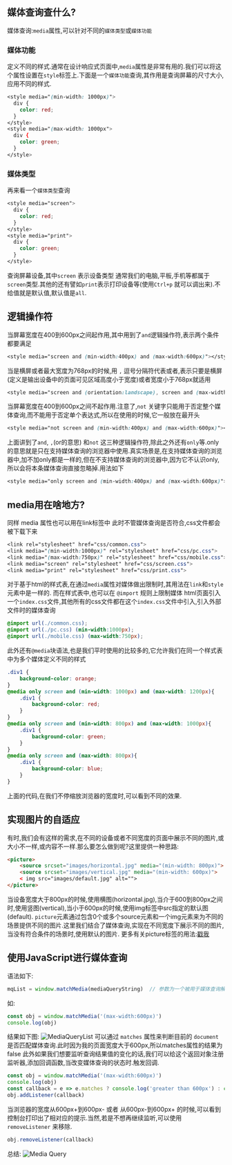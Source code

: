 <!-- # 10分钟回顾CSS媒体查询

>在摸了几天鱼以后,领导派活了.需求是写一个响应式网站,兼容PC,Pad和手机.我一听哭笑不得,这可是要了我的老命啊.都知道写响应式页面烦的很.无奈,既然领导要求,那就写咯.在正式开干之前,我找出以前记录的相关笔记,想要先好好复习一下.当看到媒体查询这一块的内容时,发现了一些我脑海中没有印象的知识点.于是正好趁着周末休息的时候,简单梳理一下有关媒体查询的相关知识点.等以后再想要复习的时候,看这篇文章就可以了.

今天的主角不是响应式页面怎么写,这个话题有点广,以后有时间再写好了.今天我们就来聊一聊响应式布局中很重要的一个点:`媒体查询`. -->

## 媒体查询查什么?
媒体查询:`media`属性,可以针对不同的`媒体类型`或`媒体功能`

### 媒体功能
定义不同的样式.通常在设计响应式页面中,`media`属性是非常有用的.我们可以将这个属性设置在`style`标签上.下面是一个`媒体功能`查询,其作用是查询屏幕的尺寸大小,应用不同的样式.
```css
<style media="(min-width: 1000px)">
  div {
    color: red;
  }
</style>
<style media="(max-width: 1000px">
  div {
    color: green;
  }
</style>
```

### 媒体类型
再来看一个`媒体类型`查询
```css
<style media="screen">
  div {
    color: red;
  }
</style>
<style media="print">
  div {
    color: green;
  }
</style>
```
查询屏幕设备,其中`screen` 表示设备类型 通常我们的电脑,平板,手机等都属于`screen`类型.其他的还有譬如`print`表示打印设备等(使用`Ctrl+p` 就可以调出来).不给值就是默认值,默认值是`all`.

## 逻辑操作符
当屏幕宽度在400到600px之间起作用,其中用到了`and`逻辑操作符,表示两个条件都要满足
```css
<style media="screen and (min-width:400px) and (max-width:600px)"></style>
```

当是横屏或者最大宽度为768px的时候,用 `,` 逗号分隔符代表或者,表示只要是横屏(定义是输出设备中的页面可见区域高度小于宽度)或者宽度小于768px就适用
```css
<style media="screen and (orientation:landscape), screen and (max-width:768px)"></style>
```

当屏幕宽度在400到600px之间不起作用.注意了,`not` 关键字只能用于否定整个媒体查询,而不能用于否定单个表达式,所以在使用的时候,它一般放在最开头
```css
<style media="not screen and (min-width:400px) and (max-width:600px)"></style>
```

上面讲到了`and`, `,`(or的意思) 和`not` 这三种逻辑操作符,除此之外还有`only`等.only的意思就是只在支持媒体查询的浏览器中使用.真实场景是,在支持媒体查询的浏览器中,加不加only都是一样的,但在不支持媒体查询的浏览器中,因为它不认识only,所以会将本条媒体查询直接忽略掉.用法如下
```css
<style media="only screen and (min-width:400px) and (max-width:600px)"></style>
```

## media用在啥地方?
同样 media 属性也可以用在link标签中 此时不管媒体查询是否符合,css文件都会被下载下来
```css
<link rel="stylesheet" href="css/common.css">
<link media="(min-width:1000px)" rel="stylesheet" href="css/pc.css">
<link media="(max-width:750px)" rel="stylesheet" href="css/mobile.css">
<link media="screen" rel="stylesheet" href="css/screen.css">
<link media="print" rel="stylesheet" href="css/print.css">
```
对于基于html的样式表,在通过`media`属性对媒体做出限制时,其用法在`link`和`style`元素中是一样的.
而在样式表中,也可以在 `@import` 规则上限制媒体
html页面引入一个`index.css`文件,其他所有的css文件都在这个`index.css`文件中引入,引入外部文件时的媒体查询
```css
@import url(./common.css);
@import url(./pc.css) (min-width:1000px);
@import url(./mobile.css) (max-width:750px);
```

此外还有`@media`块语法,也是我们平时使用的比较多的,它允许我们在同一个样式表中为多个媒体定义不同的样式
```css
.div1 {
    background-color: orange;
}
@media only screen and (min-width: 1000px) and (max-width: 1200px){
    .div1 {
        background-color: red;
    }
}
@media only screen and (min-width: 800px) and (max-width: 1000px){
    .div1 {
        background-color: green;
    }
}
@media only screen and (max-width: 800px){
    .div1 {
        background-color: blue;
    }
}
```
上面的代码,在我们不停缩放浏览器的宽度时,可以看到不同的效果.

## 实现图片的自适应
有时,我们会有这样的需求,在不同的设备或者不同宽度的页面中展示不同的图片,或大小不一样,或内容不一样.那么要怎么做到呢?这里提供一种思路:
```html
<picture>
    <source srcset="images/horizontal.jpg" media="(min-width: 800px)">
    <source srcset="images/vertical.jpg" media="(min-width: 600px)">
    < img src="images/default.jpg" alt="">
</picture>
```
当设备宽度大于800px的时候,使用横图(horizontal.jpg),当介于600到800px之间时,使用竖图(vertical),当小于600px的时候,使用img标签中src指定的默认图(default).
`picture`元素通过包含0个或多个source元素和一个img元素来为不同的场景提供不同的图片.这里我们结合了媒体查询,实现在不同宽度下展示不同的图片,当没有符合条件的场景时,使用默认的图片.
更多有关picture标签的用法:[戳我](https://developer.mozilla.org/es/docs/Web/HTML/Elemento/picture)

## 使用JavaScript进行媒体查询
语法如下:
```js
mqList = window.matchMedia(mediaQueryString)  // 参数为一个被用于媒体查询解析的字符串 返回一个新的用来媒体查询的MediaQueryList对象
```
如:
```js
const obj = window.matchMedia('(max-width:600px)')
console.log(obj)
```
结果如下图:
![MediaQueryList](https://imgconvert.csdnimg.cn/aHR0cHM6Ly9ibG9nLTEyNTcyMzM0MTcuY29zLmFwLW5hbmppbmcubXlxY2xvdWQuY29tL01lZGlhUXVlcnlMaXN0LnBuZw?x-oss-process=image/format,png)
可以通过 `matches` 属性来判断目前的 `document` 是否匹配媒体查询.此时因为我的页面宽度大于600px,所以matches属性的结果为false
此外如果我们想要监听查询结果值的变化的话,我们可以给这个返回对象注册监听器,添加回调函数,当改变媒体查询的状态时.触发回调.
```js
const obj = window.matchMedia('(max-width:600px)')
console.log(obj)
const callback = e => e.matches ? console.log('greater than 600px') : console.log('less than 600px')
obj.addListener(callback)
```
当浏览器的宽度从600px+到600px- 或者 从600px-到600px+ 的时候,可以看到控制台打印出了相对应的提示.当然,若是不想再继续监听,可以使用 `removeListener` 来移除.
```js
obj.removeListener(callback)
```

总结:
![Media Query](https://imgconvert.csdnimg.cn/aHR0cHM6Ly9ibG9nLTEyNTcyMzM0MTcuY29zLmFwLW5hbmppbmcubXlxY2xvdWQuY29tL01lZGlhUXVlcnlQaWMucG5n?x-oss-process=image/format,png)